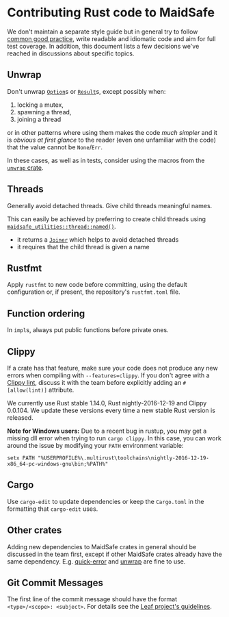 # Contributing Rust code to MaidSafe

We don't maintain a separate style guide but in general try to follow [common good practice](https://aturon.github.io/), write readable and idiomatic code and aim for full test coverage. In addition, this document lists a few decisions we've reached in discussions about specific topics.


## Unwrap

Don't unwrap [`Option`](https://doc.rust-lang.org/std/option/enum.Option.html)s or [`Result`](https://doc.rust-lang.org/std/result/enum.Result.html)s, except possibly when:

1. locking a mutex,
2. spawning a thread,
3. joining a thread

or in other patterns where using them makes the code _much simpler_ and it is _obvious at first glance_ to the reader (even one unfamiliar with the code) that the value cannot be `None`/`Err`.

In these cases, as well as in tests, consider using the macros from the [`unwrap` crate](https://crates.io/crates/unwrap).


## Threads

Generally avoid detached threads. Give child threads meaningful names.

This can easily be achieved by preferring to create child threads using [`maidsafe_utilities::thread::named()`](http://docs.maidsafe.net/maidsafe_utilities/master/maidsafe_utilities/thread/fn.named.html).

* it returns a [`Joiner`](http://docs.maidsafe.net/maidsafe_utilities/master/maidsafe_utilities/thread/struct.Joiner.html) which helps to avoid detached threads
* it requires that the child thread is given a name


## Rustfmt

Apply `rustfmt` to new code before committing, using the default configuration or, if present, the repository's `rustfmt.toml` file.


## Function ordering

In `impl`s, always put public functions before private ones.


## Clippy

If a crate has that feature, make sure your code does not produce any new errors when compiling with `--features=clippy`. If you don't agree with a [Clippy lint](https://github.com/Manishearth/rust-clippy#lints), discuss it with the team before explicitly adding an `#[allow(lint)]` attribute.

We currently use Rust stable 1.14.0, Rust nightly-2016-12-19 and Clippy 0.0.104. We update these versions every time a new stable Rust version is released.

**Note for Windows users:** Due to a recent bug in rustup, you may get a missing dll error when trying to run `cargo clippy`.  In this case, you can work around the issue by modifying your `PATH` environment variable:

```
setx PATH "%USERPROFILE%\.multirust\toolchains\nightly-2016-12-19-x86_64-pc-windows-gnu\bin;%PATH%"
```


## Cargo

Use `cargo-edit` to update dependencies or keep the `Cargo.toml` in the formatting that `cargo-edit` uses.


## Other crates

Adding new dependencies to MaidSafe crates in general should be discussed in the team first, except if other MaidSafe crates already have the same dependency. E.g. [quick-error](https://crates.io/crates/quick-error) and [unwrap](https://crates.io/crates/unwrap) are fine to use.


## Git Commit Messages

The first line of the commit message should have the format `<type>/<scope>: <subject>`. For details see the [Leaf project's guidelines](https://github.com/autumnai/leaf/blob/master/CONTRIBUTING.md#git-commit-guidelines).
